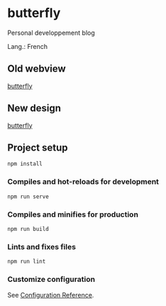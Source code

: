 # butterfly

Personal developpement blog

Lang.: French

## Old webview

[butterfly](https://butterfly901605472.wordpress.com/)

## New design

[butterfly](https://butterfly-blog.herokuapp.com/)
## Project setup
```
npm install
```

### Compiles and hot-reloads for development
```
npm run serve
```

### Compiles and minifies for production
```
npm run build
```

### Lints and fixes files
```
npm run lint
```

### Customize configuration
See [Configuration Reference](https://cli.vuejs.org/config/).
